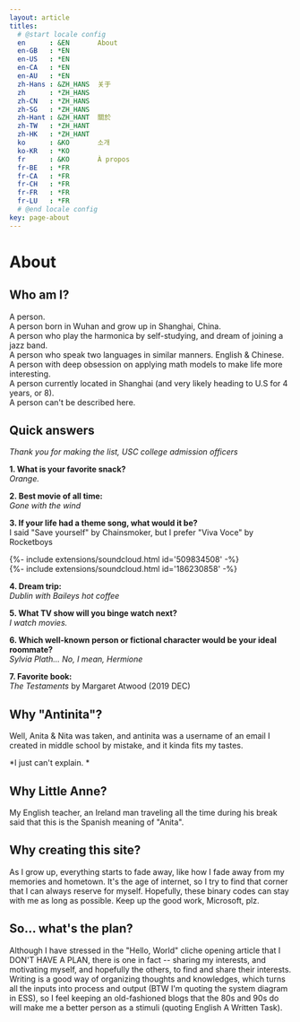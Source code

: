 ```yaml
---
layout: article
titles: 
  # @start locale config
  en      : &EN       About
  en-GB   : *EN
  en-US   : *EN
  en-CA   : *EN
  en-AU   : *EN
  zh-Hans : &ZH_HANS  关于
  zh      : *ZH_HANS
  zh-CN   : *ZH_HANS
  zh-SG   : *ZH_HANS
  zh-Hant : &ZH_HANT  關於
  zh-TW   : *ZH_HANT
  zh-HK   : *ZH_HANT
  ko      : &KO       소개
  ko-KR   : *KO
  fr      : &KO       À propos
  fr-BE   : *FR
  fr-CA   : *FR
  fr-CH   : *FR
  fr-FR   : *FR
  fr-LU   : *FR
  # @end locale config
key: page-about
---
```


# About

## Who am I?
A person.  
A person born in Wuhan and grow up in Shanghai, China.  
A person who play the harmonica by self-studying, and dream of joining a jazz band.  
A person who speak two languages in similar manners. English & Chinese.  
A person with deep obsession on applying math models to make life more interesting.  
A person currently located in Shanghai (and very likely heading to U.S for 4 years, or 8).  
A person can't be described here.  

## Quick answers 

*Thank you for making the list, USC college admission officers*

**1. What is your favorite snack?**     
*Orange.*  

**2. Best movie of all time:**   
*Gone with the wind*  

**3. If your life had a theme song, what would it be?**    
I said "Save yourself" by Chainsmoker, but I prefer "Viva Voce" by Rocketboys  
<div>{%- include extensions/soundcloud.html id='509834508' -%}</div>
<div>{%- include extensions/soundcloud.html id='186230858' -%}</div>

**4. Dream trip:**   
*Dublin with Baileys hot coffee*

**5. What TV show will you binge watch next?**     
*I watch movies.*

**6. Which well-known person or fictional character would be your ideal roommate?**      
*Sylvia Plath... No, I mean, Hermione* 

**7. Favorite book:**   
*The Testaments* by Margaret Atwood (2019 DEC)

## Why "Antinita"?
Well, Anita & Nita was taken, and antinita was a username of an email I created in middle school by mistake, and it kinda fits my tastes. 

*I just can't explain. *

## Why Little Anne?
My English teacher, an Ireland man traveling all the time during his break said that this is the Spanish meaning of "Anita".

## Why creating this site?
As I grow up, everything starts to fade away, like how I fade away from my memories and hometown. It's the age of internet, so I try to find that corner that I can always reserve for myself. Hopefully, these binary codes can stay with me as long as possible. Keep up the good work, Microsoft, plz.

## So... what's the plan?
Although I have stressed in the "Hello, World" cliche opening article that I DON'T HAVE A PLAN, there is one in fact -- sharing my interests, and motivating myself, and hopefully the others, to find and share their interests. Writing is a good way of organizing thoughts and knowledges, which turns all the inputs into process and output (BTW I'm quoting the system diagram in ESS), so I feel keeping an old-fashioned blogs that the 80s and 90s do will make me a better person as a stimuli (quoting English A Written Task). 

